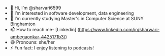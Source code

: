 - 👋 Hi, I’m @sharvari6599
- 👀 I’m interested in software development, data engineering
- 🌱 I’m currently studying Master's in Computer Science at SUNY Binghamton 
- 📫 How to reach me- [Linkedin] (https://www.linkedin.com/in/sharwari-ambegaonkar-4425171b3/)
- 😄 Pronouns: she/her
- ⚡ Fun fact: I enjoy listening to podcasts!

<!---
sharvari6599/sharvari6599 is a ✨ special ✨ repository because its `README.md` (this file) appears on your GitHub profile.
You can click the Preview link to take a look at your changes.
--->
